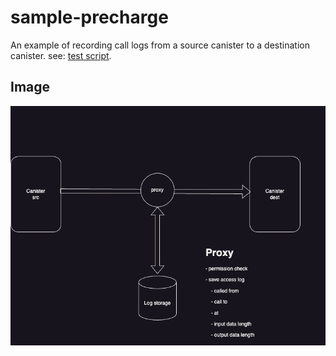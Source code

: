 # sample-precharge

An example of recording call logs from a source canister to a destination canister.
see: [test script](./scripts/test.sh).

## Image

![proxy](./proxy.png)